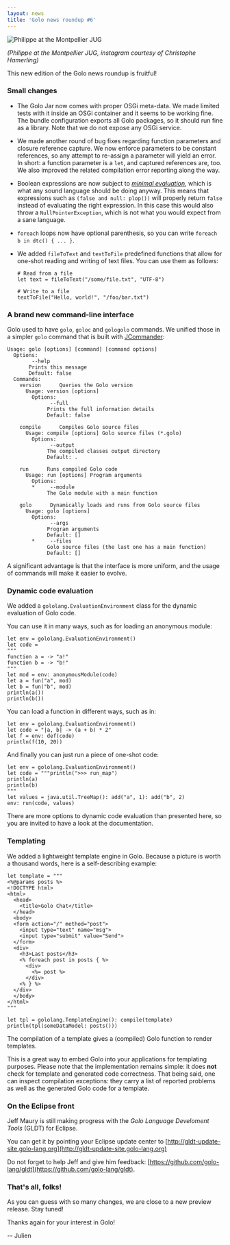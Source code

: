```yaml
---
layout: news
title: 'Golo news roundup #6'
---
```


![Philippe at the Montpellier JUG](http://distilleryimage0.s3.amazonaws.com/d7e5fc0ed90b11e2a0d822000a1f9a12_7.jpg)

*(Philippe at the Montpellier JUG, instagram courtesy of Christophe Hamerling)*

This new edition of the Golo news roundup is fruitful!

### Small changes

* The Golo Jar now comes with proper OSGi meta-data. We made limited tests with it inside an OSGi
container and it seems to be working fine. The bundle configuration exports all Golo packages, so it
should run fine as a library. Note that we do not expose any OSGi service.

* We made another round of bug fixes regarding function parameters and closure reference capture. We
now enforce parameters to be constant references, so any attempt to re-assign a parameter will yield
an error. In short: a function parameter is a `let`, and captured references are, too. We also
improved the related compilation error reporting along the way.

* Boolean expressions are now subject to [*minimal evaluation*](http://en.wikipedia.org/wiki/Short-circuit_evaluation), which is what any sound language should be doing
anyway. This means that expressions such as `(false and null: plop())` will properly return `false`
instead of evaluating the right expression. In this case this would also throw
a `NullPointerException`, which is not what you would expect from a sane language.

* `foreach` loops now have optional parenthesis, so you can write `foreach b in dtc() { ... }`.

* We added `fileToText` and `textToFile` predefined functions that allow for one-shot reading and
writing of text files. You can use them as follows:

      # Read from a file
      let text = fileToText("/some/file.txt", "UTF-8")
      
      # Write to a file
      textToFile("Hello, world!", "/foo/bar.txt")


### A brand new command-line interface

Golo used to have `golo`, `goloc` and `gologolo` commands. We unified those in a simpler `golo`
command that is built with [JCommander](http://jcommander.org):

    Usage: golo [options] [command] [command options]
      Options:
            --help
           Prints this message
           Default: false
      Commands:
        version      Queries the Golo version
          Usage: version [options]
            Options:
                  --full
                 Prints the full information details
                 Default: false

        compile      Compiles Golo source files
          Usage: compile [options] Golo source files (*.golo)
            Options:
                  --output
                 The compiled classes output directory
                 Default: .

        run      Runs compiled Golo code
          Usage: run [options] Program arguments
            Options:
            *     --module
                 The Golo module with a main function

        golo      Dynamically loads and runs from Golo source files
          Usage: golo [options]
            Options:
                  --args
                 Program arguments
                 Default: []
            *     --files
                 Golo source files (the last one has a main function)
                 Default: []

A significant advantage is that the interface is more uniform, and the usage of commands will make
it easier to evolve.

### Dynamic code evaluation    

We added a `gololang.EvaluationEnvironment` class for the dynamic evaluation of Golo code.

You can use it in many ways, such as for loading an anonymous module:

    let env = gololang.EvaluationEnvironment()
    let code =
    """
    function a = -> "a!"
    function b = -> "b!"
    """
    let mod = env: anonymousModule(code)
    let a = fun("a", mod)
    let b = fun("b", mod)
    println(a())
    println(b())

You can load a function in different ways, such as in:

    let env = gololang.EvaluationEnvironment()
    let code = "|a, b| -> (a + b) * 2"
    let f = env: def(code)
    println(f(10, 20))

And finally you can just run a piece of one-shot code:

    let env = gololang.EvaluationEnvironment()
    let code = """println(">>> run_map")
    println(a)
    println(b)
    """
    let values = java.util.TreeMap(): add("a", 1): add("b", 2)
    env: run(code, values)

There are more options to dynamic code evaluation than presented here, so you are invited to have
a look at the documentation.

### Templating

We added a lightweight template engine in Golo. Because a picture is worth a thousand words, here is
a self-describing example:

    let template = """
    <%@params posts %>
    <!DOCTYPE html>
    <html>
      <head>
        <title>Golo Chat</title>
      </head>
      <body>
      <form action="/" method="post">
        <input type="text" name="msg">
        <input type="submit" value="Send">
      </form>
      <div>
        <h3>Last posts</h3>
        <% foreach post in posts { %>
          <div>
            <%= post %>
          </div>
        <% } %>
      </div>
      </body>
    </html>
    """

    let tpl = gololang.TemplateEngine(): compile(template)
    println(tpl(someDataModel: posts()))

The compilation of a template gives a (compiled) Golo function to render templates.

This is a great way to embed Golo into your applications for templating purposes. Please note that
the implementation remains simple: it does **not** check for template and generated code
correctness. That being said, one can inspect compilation exceptions: they carry a list of reported
problems as well as the generated Golo code for a template.

### On the Eclipse front

Jeff Maury is still making progress with the *Golo Language Develoment Tools* (GLDT) for Eclipse.

You can get it by pointing your Eclipse update center to
[http://gldt-update-site.golo-lang.org](http://gldt-update-site.golo-lang.org)

Do not forget to help Jeff and give him feedback:
[https://github.com/golo-lang/gldt](https://github.com/golo-lang/gldt).

### That's all, folks!

As you can guess with so many changes, we are close to a new preview release. Stay tuned!

Thanks again for your interest in Golo!

-- Julien

